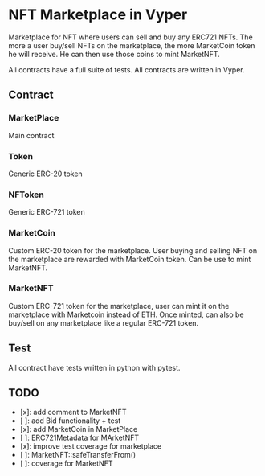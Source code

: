 # NFT Marketplace in Vyper


Marketplace for NFT where users can sell and buy any ERC721 NFTs. The more a user buy/sell NFTs on the marketplace, the more MarketCoin token he will receive. He can then use those coins to mint MarketNFT.

All contracts have a full suite of tests.
All contracts are written in Vyper.


## Contract

### MarketPlace
Main contract 

### Token
Generic ERC-20 token

### NFToken
Generic ERC-721 token

### MarketCoin
Custom  ERC-20 token for the marketplace. User buying and selling NFT on the marketplace are rewarded with MarketCoin token. Can be use to mint MarketNFT.

### MarketNFT
Custom ERC-721 token for the marketplace, user can mint it on the marketplace with Marketcoin instead of ETH. Once minted, can also be buy/sell on any marketplace like a regular ERC-721 token.

## Test
All contract have tests written in python with pytest.


## TODO
- [x]: add comment to MarketNFT
- [ ]: add Bid functionality + test
- [x]: add MarketCoin in MarketPlace
- [ ]: ERC721Metadata for MArketNFT
- [x]: improve test coverage for marketplace
- [ ]: MarketNFT::safeTransferFrom()
- [ ]: coverage for MarketNFT